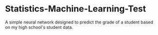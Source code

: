 # Statistics-Machine-Learning-Test
 A simple neural network designed to predict the grade of a student based on my high school's student data.
